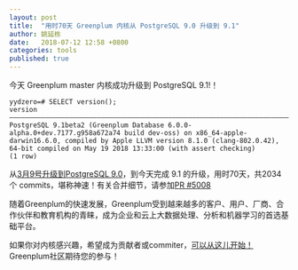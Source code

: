```yaml
---
layout: post
title:  "用时70天 Greenplum 内核从 PostgreSQL 9.0 升级到 9.1"
author: 姚延栋
date:   2018-07-12 12:58 +0800
categories: tools
published: true
---
```



今天 Greenplum master 内核成功升级到 PostgreSQL 9.1!！

```
yydzero=# SELECT version();
version
———————————————————————————————————————————————————————————————————————————————–
PostgreSQL 9.1beta2 (Greenplum Database 6.0.0-alpha.0+dev.7177.g958a672a74 build dev-oss) on x86_64-apple-darwin16.6.0, compiled by Apple LLVM version 8.1.0 (clang-802.0.42), 64-bit compiled on May 19 2018 13:33:00 (with assert checking)
(1 row)
```

从[3月9号升级到PostgreSQL 9.0](https://digitx.cn/2018/03/10/greenplum-kernel-upgrade-to-pg90/)，到今天完成 9.1 的升级，用时70天，共2034个 commits，堪称神速！有关合并细节，请参加[PR #5008](https://github.com/greenplum-db/gpdb/pull/5008)

随着Greenplum的快速发展，Greenplum受到越来越多的客户、用户、厂商、合作伙伴和教育机构的青睐，成为企业和云上大数据处理、分析和机器学习的首选基础平台。

如果你对内核感兴趣，希望成为贡献者或commiter，[可以从这儿开始！](https://github.com/greenplum-db/gpdb/issues?q=is%3Aissue+is%3Aopen+label%3A%22help+wanted%22)Greenplum社区期待您的参与！
